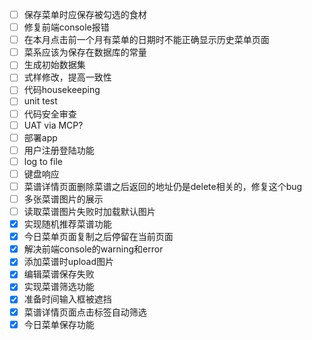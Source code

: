 - [ ] 保存菜单时应保存被勾选的食材
- [ ] 修复前端console报错
- [ ] 在本月点击前一个月有菜单的日期时不能正确显示历史菜单页面
- [ ] 菜系应该为保存在数据库的常量
- [ ] 生成初始数据集
- [ ] 式样修改，提高一致性
- [ ] 代码housekeeping
- [ ] unit test
- [ ] 代码安全审查
- [ ] UAT via MCP?
- [ ] 部署app
- [ ] 用户注册登陆功能
- [ ] log to file
- [ ] 键盘响应
- [ ] 菜谱详情页面删除菜谱之后返回的地址仍是delete相关的，修复这个bug
- [ ] 多张菜谱图片的展示
- [ ] 读取菜谱图片失败时加载默认图片
- [x] 实现随机推荐菜谱功能
- [x] 今日菜单页面复制之后停留在当前页面
- [x] 解决前端console的warning和error
- [x] 添加菜谱时upload图片
- [x] 编辑菜谱保存失败
- [x] 实现菜谱筛选功能
- [x] 准备时间输入框被遮挡
- [x] 菜谱详情页面点击标签自动筛选
- [x] 今日菜单保存功能